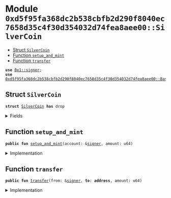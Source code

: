 
<a name="0xd5f95fa368dc2b538cbfb2d290f8040ec7658d35c4f30d354032d74fea8aee00_SilverCoin"></a>

# Module `0xd5f95fa368dc2b538cbfb2d290f8040ec7658d35c4f30d354032d74fea8aee00::SilverCoin`



-  [Struct `SilverCoin`](#0xd5f95fa368dc2b538cbfb2d290f8040ec7658d35c4f30d354032d74fea8aee00_SilverCoin_SilverCoin)
-  [Function `setup_and_mint`](#0xd5f95fa368dc2b538cbfb2d290f8040ec7658d35c4f30d354032d74fea8aee00_SilverCoin_setup_and_mint)
-  [Function `transfer`](#0xd5f95fa368dc2b538cbfb2d290f8040ec7658d35c4f30d354032d74fea8aee00_SilverCoin_transfer)


<pre><code><b>use</b> <a href="">0x1::signer</a>;
<b>use</b> <a href="BasicCoin.md#0xd5f95fa368dc2b538cbfb2d290f8040ec7658d35c4f30d354032d74fea8aee00_BasicCoin">0xd5f95fa368dc2b538cbfb2d290f8040ec7658d35c4f30d354032d74fea8aee00::BasicCoin</a>;
</code></pre>



<a name="0xd5f95fa368dc2b538cbfb2d290f8040ec7658d35c4f30d354032d74fea8aee00_SilverCoin_SilverCoin"></a>

## Struct `SilverCoin`



<pre><code><b>struct</b> <a href="SilverCoin.md#0xd5f95fa368dc2b538cbfb2d290f8040ec7658d35c4f30d354032d74fea8aee00_SilverCoin">SilverCoin</a> <b>has</b> drop
</code></pre>



<details>
<summary>Fields</summary>


<dl>
<dt>
<code>dummy_field: bool</code>
</dt>
<dd>

</dd>
</dl>


</details>

<a name="0xd5f95fa368dc2b538cbfb2d290f8040ec7658d35c4f30d354032d74fea8aee00_SilverCoin_setup_and_mint"></a>

## Function `setup_and_mint`



<pre><code><b>public</b> <b>fun</b> <a href="SilverCoin.md#0xd5f95fa368dc2b538cbfb2d290f8040ec7658d35c4f30d354032d74fea8aee00_SilverCoin_setup_and_mint">setup_and_mint</a>(account: &<a href="">signer</a>, amount: u64)
</code></pre>



<details>
<summary>Implementation</summary>


<pre><code><b>public</b> <b>fun</b> <a href="SilverCoin.md#0xd5f95fa368dc2b538cbfb2d290f8040ec7658d35c4f30d354032d74fea8aee00_SilverCoin_setup_and_mint">setup_and_mint</a>(account: &<a href="">signer</a>, amount: u64) {
    <a href="BasicCoin.md#0xd5f95fa368dc2b538cbfb2d290f8040ec7658d35c4f30d354032d74fea8aee00_BasicCoin_publish_balance">BasicCoin::publish_balance</a>&lt;<a href="SilverCoin.md#0xd5f95fa368dc2b538cbfb2d290f8040ec7658d35c4f30d354032d74fea8aee00_SilverCoin">SilverCoin</a>&gt;(account);
    <a href="BasicCoin.md#0xd5f95fa368dc2b538cbfb2d290f8040ec7658d35c4f30d354032d74fea8aee00_BasicCoin_mint">BasicCoin::mint</a>&lt;<a href="SilverCoin.md#0xd5f95fa368dc2b538cbfb2d290f8040ec7658d35c4f30d354032d74fea8aee00_SilverCoin">SilverCoin</a>&gt;(<a href="_address_of">signer::address_of</a>(account), amount, <a href="SilverCoin.md#0xd5f95fa368dc2b538cbfb2d290f8040ec7658d35c4f30d354032d74fea8aee00_SilverCoin">SilverCoin</a> {});
}
</code></pre>



</details>

<a name="0xd5f95fa368dc2b538cbfb2d290f8040ec7658d35c4f30d354032d74fea8aee00_SilverCoin_transfer"></a>

## Function `transfer`



<pre><code><b>public</b> <b>fun</b> <a href="SilverCoin.md#0xd5f95fa368dc2b538cbfb2d290f8040ec7658d35c4f30d354032d74fea8aee00_SilverCoin_transfer">transfer</a>(from: &<a href="">signer</a>, <b>to</b>: <b>address</b>, amount: u64)
</code></pre>



<details>
<summary>Implementation</summary>


<pre><code><b>public</b> <b>fun</b> <a href="SilverCoin.md#0xd5f95fa368dc2b538cbfb2d290f8040ec7658d35c4f30d354032d74fea8aee00_SilverCoin_transfer">transfer</a>(from: &<a href="">signer</a>, <b>to</b>: <b>address</b>, amount: u64) {
    <a href="BasicCoin.md#0xd5f95fa368dc2b538cbfb2d290f8040ec7658d35c4f30d354032d74fea8aee00_BasicCoin_transfer">BasicCoin::transfer</a>&lt;<a href="SilverCoin.md#0xd5f95fa368dc2b538cbfb2d290f8040ec7658d35c4f30d354032d74fea8aee00_SilverCoin">SilverCoin</a>&gt;(from, <b>to</b>, amount, <a href="SilverCoin.md#0xd5f95fa368dc2b538cbfb2d290f8040ec7658d35c4f30d354032d74fea8aee00_SilverCoin">SilverCoin</a> {});
}
</code></pre>



</details>
